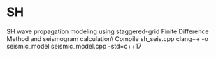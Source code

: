 # SH
SH wave propagation modeling using staggered-grid Finite Difference Method and seismogram calculation\\
Compile sh_seis.cpp clang++ -o seismic_model seismic_model.cpp -std=c++17
